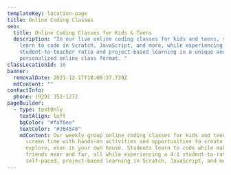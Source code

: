 ```yaml
---
templateKey: location-page
title: Online Coding Classes
seo:
  title: Online Coding Classes for Kids & Teens
  description: "In our live online coding classes for kids and teens, students
    learn to code in Scratch, JavaScript, and more, while experiencing a 4:1
    student-to-teacher ratio and project-based learning in a unique and
    personalized online class format. "
classLocationId: 10
banner:
  removalDate: 2021-12-17T18:00:37.739Z
  mdContent: ""
contactInfo:
  phone: (929) 352-1272
pageBuilder:
  - type: textOnly
    textAlign: left
    bgColor: "#faf6ee"
    textColor: "#264548"
    mdContent: Our weekly group online coding classes for kids and teens balance
      screen time with hands-on activities and opportunities to create and
      explore, even in your own house. Students learn to code while making new
      friends near and far, all while experiencing a 4:1 student-to-ratio and
      self-paced, project-based learning in Scratch, JavaScript, and more.
---
```

